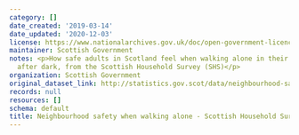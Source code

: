 ```yaml
---
category: []
date_created: '2019-03-14'
date_updated: '2020-12-03'
license: https://www.nationalarchives.gov.uk/doc/open-government-licence/version/3/
maintainer: Scottish Government
notes: <p>How safe adults in Scotland feel when walking alone in their neighbourhood
  after dark, from the Scottish Household Survey (SHS)</p>
organization: Scottish Government
original_dataset_link: http://statistics.gov.scot/data/neighbourhood-safety-when-walking-alone---scottish-household-survey
records: null
resources: []
schema: default
title: Neighbourhood safety when walking alone - Scottish Household Survey
---
```

